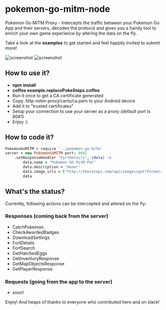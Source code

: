 # pokemon-go-mitm-node
Pokemon Go MITM Proxy - Intercepts the traffic between your Pokemon Go App and their servers, decodes the protocol and gives you a handy tool to enrich your own game experience by altering the data on the fly.

Take a look at the **examples** to get started and feel happily invited to submit more!

![screenshot](https://files.slack.com/files-pri/T1R4G4SH1-F1SL5TJSD/9a257af3-0c76-4fe4-b396-3cc6b7ed4a29.jpg?pub_secret=8d2362ba2e)
![screenshot](https://files.slack.com/files-pri/T1R4G4SH1-F1SHL752S/bildschirmfoto_2016-07-18_um_09.35.29.png?pub_secret=04cbc25c54)

## How to use it?
* **npm install**
* **coffee example.replacePokeStops.coffee**
* Run it once to get a CA certificate generated
* Copy .http-mitm-proxy/certs/ca.pem to your Android device
* Add it to "trusted certificates"
* Setup your connection to use your server as a proxy (default port is 8081)
* Enjoy :)

## How to code it?

```coffeescript
PokemonGoMITM = require '../pokemon-go-mitm'
server = new PokemonGoMITM port: 8081
	.setResponseHandler "FortDetails", (data) ->
		data.name = "Pokemon GO MitM PoC"
		data.description = "meow!"
		data.image_urls = ["http://thecatapi.com/api/images/get?format=src&type=png"]
		data
```

## What's the status?

Currently, following actions can be intercepted and altered on the fly:

### Responses (coming back from the server)

* CatchPokemon
* CheckAwardedBadges
* DownloadSettings
* FortDetails
* FortSearch
* GetHatchedEggs
* GetInventoryResponse
* GetMapObjectsResponse
* GetPlayerResponse

### Requests (going from the app to the server)

* soon!

Enjoy! And heaps of thanks to everyone who contributed here and on slack!
